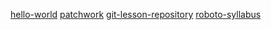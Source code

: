 [hello-world](https://github.com/GerBer1234/hello-world.git)
[patchwork](https://github.com/GerBer1234/patchwork.git)
[git-lesson-repository](https://github.com/GerBer1234/git-lesson-repository.git)
[roboto-syllabus](https://github.com/green-fox-academy/roboto-syllabus.git)
